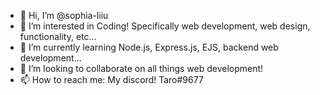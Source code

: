 - 👋 Hi, I’m @sophia-liiu
- 👀 I’m interested in Coding! Specifically web development, web design, functionality, etc...
- 🌱 I’m currently learning Node.js, Express.js, EJS, backend web development...
- 💞️ I’m looking to collaborate on all things web development!
- 📫 How to reach me: My discord! Taro#9677

<!---
sophia-liiu/sophia-liiu is a ✨ special ✨ repository because its `README.md` (this file) appears on your GitHub profile.
You can click the Preview link to take a look at your changes.
--->
